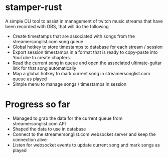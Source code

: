 # stamper-rust

A simple CLI tool to assist in management of twitch music streams that have been recorded with OBS,
that will do the following

- Create timestamps that are associated with songs from the streamersonglist.com song queue
- Global hotkey to store timestamps to database for each stream / session
- Export session timestamps in a format that is ready to copy-paste into YouTube to create chapters
- Read the current song in queue and open the associated ultimate-guitar link for that song automatically
- Map a global hotkey to mark current song in streamersonglist.com queue as played
- Simple menu to manage songs / timestamps in session

# Progress so far
- Managed to grab the data for the current queue from streamersonglist.com API
- Shaped the data to use in database
- Connect to the streamersonglist.com websocket server and keep the connection alive
- Listen for websocket events to update current song and mark songs as played
